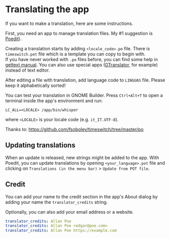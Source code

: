 # Translating the app

If you want to make a translation, here are some instructions.

First, you need an app to manage translation files. My #1 suggestion is [Poedit](https://poedit.net/)).

Creating a translation starts by adding `<locale_code>.po` file. There is `timeswitch.pot` file which is a template you can copy to begin with.<br/>
If you have never worked with `.po` files before, you can find some help in [gettext manual](https://www.gnu.org/software/gettext/manual/html_node/PO-Files.html). 
You can also use special apps ([GTranslator](https://flathub.org/apps/details/org.gnome.Gtranslator), for example) instead of text editor.

After editing a file with translation, add language code to `LINGUAS` file. Please keep it alphabetically sorted!

You can test your translation in GNOME Builder. Press `Ctrl+Alt+T` to open a terminal inside the app's environment and run:
```
LC_ALL=<LOCALE> /app/bin/whisper
```
where `<LOCALE>` is your locale code (e.g. `it_IT.UTF-8`).


Thanks to:
https://github.com/fsobolev/timeswitch/tree/master/po

## Updating translations

When an update is released, new strings might be added to the app.
With Poedit, you can update translations by opening `<your_language>.pot` file and clicking on `Translations (in the menu bar)` > `Update from POT file`.

## Credit

You can add your name to the credit section in the app's About dialog by adding your name the `translator_credits` string.

Optionally, you can also add your email address or a website.

```yaml
translator_credits: Allan Poe
translator_credits: Allan Poe <edgar@poe.com>
translator_credits: Allan Poe https://example.com
```